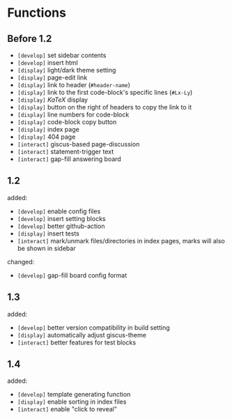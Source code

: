 # Functions
## Before 1.2
- `[develop]` set sidebar contents
- `[develop]` insert html
- `[display]` light/dark theme setting
- `[display]` page-edit link
- `[display]` link to header (`#header-name`)
- `[display]` link to the first code-block's specific lines (`#Lx-Ly`)
- `[display]` $KaTeX$ display
- `[display]` button on the right of headers to copy the link to it
- `[display]` line numbers for code-block
- `[display]` code-block copy button
- `[display]` index page
- `[display]` 404 page
- `[interact]` giscus-based page-discussion
- `[interact]` statement-trigger text
- `[interact]` gap-fill answering board

## 1.2
added:
- `[develop]` enable config files
- `[develop]` insert setting blocks
- `[develop]` better github-action
- `[display]` insert tests
- `[interact]` mark/unmark files/directories in index pages, marks will also be shown in sidebar

changed:
- `[develop]` gap-fill board config format

## 1.3
added:
- `[develop]` better version compatibility in build setting
- `[display]` automatically adjust giscus-theme
- `[interact]` better features for test blocks

## 1.4
added:
- `[develop]` template generating function
- `[display]` enable sorting in index files
- `[interact]` enable "click to reveal"
